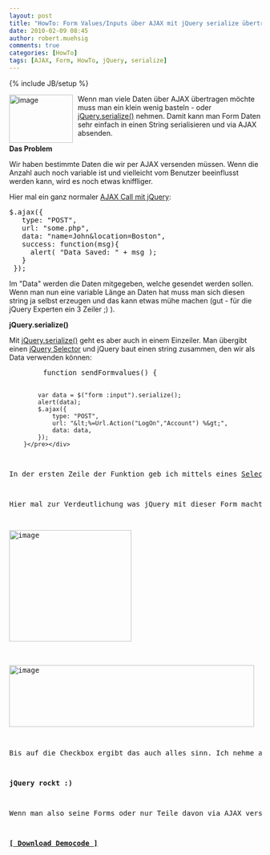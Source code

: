 ```yaml
---
layout: post
title: "HowTo: Form Values/Inputs über AJAX mit jQuery serialize übertragen"
date: 2010-02-09 08:45
author: robert.muehsig
comments: true
categories: [HowTo]
tags: [AJAX, Form, HowTo, jQuery, serialize]
---
```

{% include JB/setup %}
<p><a href="{{BASE_PATH}}/assets/wp-images/image927.png"><img style="border-right: 0px; border-top: 0px; margin: 0px 10px 0px 0px; border-left: 0px; border-bottom: 0px" height="96" alt="image" src="{{BASE_PATH}}/assets/wp-images/image_thumb112.png" width="127" align="left" border="0"></a>Wenn man viele Daten über AJAX übertragen möchte muss man ein klein wenig basteln - oder <a href="http://api.jquery.com/serialize/">jQuery.serialize()</a> nehmen. Damit kann man Form Daten sehr einfach in einen String serialisieren und via AJAX absenden.</p><!--more--> <p><strong>Das Problem</strong></p> <p>Wir haben bestimmte Daten die wir per AJAX versenden müssen. Wenn die Anzahl auch noch variable ist und vielleicht vom Benutzer beeinflusst werden kann, wird es noch etwas kniffliger.</p> <p>Hier mal ein ganz normaler <a href="http://api.jquery.com/jQuery.ajax/">AJAX Call mit jQuery</a>:</p> <div class="wlWriterSmartContent" id="scid:812469c5-0cb0-4c63-8c15-c81123a09de7:537ecc04-0f33-4c30-860e-28e5da2abfae" style="padding-right: 0px; display: inline; padding-left: 0px; float: none; padding-bottom: 0px; margin: 0px; padding-top: 0px"><pre name="code" class="c#">$.ajax({
   type: "POST",
   url: "some.php",
   data: "name=John&amp;location=Boston",
   success: function(msg){
     alert( "Data Saved: " + msg );
   }
 });</pre></div>
<p>Im "Data" werden die Daten mitgegeben, welche gesendet werden sollen. Wenn man nun eine variable Länge an Daten hat muss man sich diesen string ja selbst erzeugen und das kann etwas mühe machen (gut - für die jQuery Experten ein 3 Zeiler ;) ).</p>
<p><strong>jQuery.serialize()</strong></p>
<p>Mit <a href="http://api.jquery.com/serialize/">jQuery.serialize()</a> geht es aber auch in einem Einzeiler. Man übergibt einen <a href="http://api.jquery.com/category/selectors/">jQuery Selector</a> und jQuery baut einen string zusammen, den wir als Data verwenden können:</p>
<div class="wlWriterSmartContent" id="scid:812469c5-0cb0-4c63-8c15-c81123a09de7:8363cf57-c484-4cfc-bbd4-89f706acc388" style="padding-right: 0px; display: inline; padding-left: 0px; float: none; padding-bottom: 0px; margin: 0px; padding-top: 0px"><pre name="code" class="c#">        function sendFormvalues() {
        
            var data = $("form :input").serialize();
            alert(data);
            $.ajax({
                type: "POST",
                url: "&lt;%=Url.Action("LogOn","Account") %&gt;",
                data: data,
            });
        }</pre></div>
<p>In der ersten Zeile der Funktion geb ich mittels eines <a href="http://api.jquery.com/category/selectors/">Selectors</a> an, welche Daten ich alles haben möchte (alle Input Felder) und über serialize bekomm ich meinen String. Den kann ich dann als Data mit angeben und fertig :)</p>
<p>Hier mal zur Verdeutlichung was jQuery mit dieser Form macht:</p>
<p><a href="{{BASE_PATH}}/assets/wp-images/image928.png"><img style="border-right: 0px; border-top: 0px; border-left: 0px; border-bottom: 0px" height="222" alt="image" src="{{BASE_PATH}}/assets/wp-images/image_thumb113.png" width="244" border="0"></a> </p>
<p><a href="{{BASE_PATH}}/assets/wp-images/image929.png"><img style="border-right: 0px; border-top: 0px; border-left: 0px; border-bottom: 0px" height="123" alt="image" src="{{BASE_PATH}}/assets/wp-images/image_thumb114.png" width="489" border="0"></a></p>
<p>Bis auf die Checkbox ergibt das auch alles sinn. Ich nehme an bei der Checkbox ist der ASP.NET MVC Helper etwas seltsam. </p>
<p><strong>jQuery rockt :)</strong></p>
<p>Wenn man also seine Forms oder nur Teile davon via AJAX versenden will -&gt; der serializer fetzt.</p>
<p><strong><a href="{{BASE_PATH}}/assets/files/democode/mvcjqueryformvalues/mvcjqueryformvalues.zip">[ Download Democode ]</a></strong></p>

